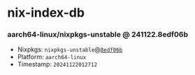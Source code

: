 # nix-index-db
### aarch64-linux/nixpkgs-unstable @ 241122.8edf06b
- Nixpkgs: `nixpkgs-unstable`@[`8edf06b`](https://github.com/NixOS/nixpkgs/commit/8edf06bea5bcbee082df1b7369ff973b91618b8d)
- Platform: `aarch64-linux`
- Timestamp: `20241122012712`
